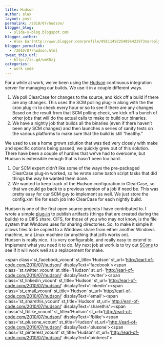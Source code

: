 ```yaml
---
title: Hudson
author: alex
layout: post
permalink: /2010/07/hudson/
blogger_blog:
  - slide-o-blog.blogspot.com
blogger_author:
  - Alex Earlhttp://www.blogger.com/profile/09111492254896423873noreply@blogger.com
blogger_permalink:
  - /2010/07/hudson.html
tweet_this_url:
  - http://is.gd/umK8zj
categories:
  - work code
---
```

For a while at work, we&#8217;ve been using the [Hudson][1] continuous integration server for managing our builds. We use it in a couple different ways.

  1. We poll ClearCase for changes to the source, and kick off a build if there are any changes. This uses the SCM polling plug-in along with the the cron plug-in to check every hour or so to see if there are any changes. Based on the result from that SCM polling check, we kick off a bunch of other jobs that will do the actual calls to make to build our binaries.
  2. We have a nightly job that builds all the binaries (even if there haven&#8217;t been any SCM changes) and then launches a series of sanity tests on the various platforms to make sure that the build is still &#8220;healthy.&#8221;&nbsp;

<div>
  We used to use a home grown solution that was tied very closely with make and specific options being passed, we quickly grew out of this solution.
</div>

<div>
</div>

<div>
  There have been a couple of hurdles that we&#8217;ve had to overcome, but Hudson is&nbsp;extensible&nbsp;enough that is hasn&#8217;t been too hard.
</div>

<div>
</div>

<div>
  <ol>
    <li>
      Our SCM expert didn&#8217;t like some of the ways the pre-packaged ClearCase plug-in worked, so he wrote some batch script tasks that did things the way he wanted them done.
    </li>
    <li>
      We wanted to keep track of the Hudson configuration in ClearCase, so that we could go back to a previous version of a job if need be. This was pretty easy for our SCM guy to implement as well. We just store the config.xml file for each job into ClearCase for each nightly build.
    </li>
  </ol>
  
  <div>
    Hudson is one of the first open source projects I have contributed to. I wrote a simple <a href="http://wiki.hudson-ci.org/display/HUDSON/CIFS+Publisher+Plugin">plug-in</a>&nbsp;to publish artifacts (things that are created during the builds) to a CIFS share. CIFS, for those of you who may not know, is the file system that Windows uses for sharing directories. So, to make it simple it allows files to be copied to a Windows share from either another Windows machine, or a Linux machine (or anything that jcifs works on).&nbsp;
  </div>
</div>

<div>
</div>

<div>
  Hudson is really nice. It is very configurable, and really easy to extend to implement what you need it to do. My next job at work is to try out&nbsp;<a href="http://www.scons.org/">SCons</a>&nbsp;to see if it will work well as a replacement for make.
</div>

<span class='st\_facebook\_vcount' st\_title='Hudson' st\_url='http://earl-of-code.com/2010/07/hudson/' displayText='facebook'></span><span class='st\_twitter\_vcount' st\_title='Hudson' st\_url='http://earl-of-code.com/2010/07/hudson/' displayText='twitter'></span><span class='st\_linkedin\_vcount' st\_title='Hudson' st\_url='http://earl-of-code.com/2010/07/hudson/' displayText='linkedin'></span><span class='st\_email\_vcount' st\_title='Hudson' st\_url='http://earl-of-code.com/2010/07/hudson/' displayText='email'></span><span class='st\_sharethis\_vcount' st\_title='Hudson' st\_url='http://earl-of-code.com/2010/07/hudson/' displayText='sharethis'></span><span class='st\_fblike\_vcount' st\_title='Hudson' st\_url='http://earl-of-code.com/2010/07/hudson/' displayText='fblike'></span><span class='st\_plusone\_vcount' st\_title='Hudson' st\_url='http://earl-of-code.com/2010/07/hudson/' displayText='plusone'></span><span class='st\_pinterest\_vcount' st\_title='Hudson' st\_url='http://earl-of-code.com/2010/07/hudson/' displayText='pinterest'></span>

 [1]: http://hudson-ci.org/